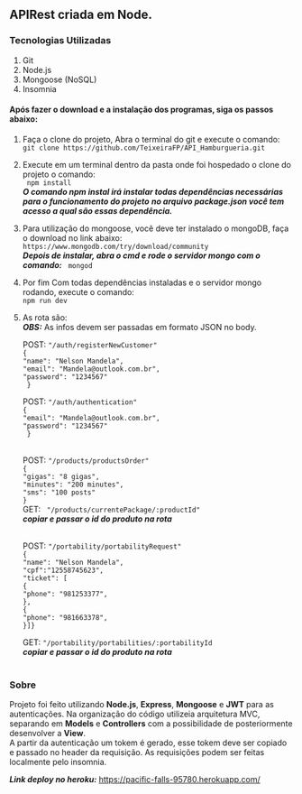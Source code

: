 ## APIRest criada em Node.

### Tecnologias Utilizadas

1. Git
2. Node.js
3. Mongoose (NoSQL)
4. Insomnia

#### Após fazer o download e a instalação dos programas, siga os passos abaixo:

1. Faça o clone do projeto, Abra o terminal do git e execute o comando: <br>
   `git clone https://github.com/TeixeiraFP/API_Hamburgueria.git `

2. Execute em um terminal dentro da pasta onde foi hospedado o clone do projeto o comando:<br>
   ` npm install`  
   **_O comando npm instal irá instalar todas dependências necessárias para o funcionamento do projeto_**
   **_no arquivo package.json você tem acesso a qual são essas dependência._**

3. Para utilização do mongoose, você deve ter instalado o mongoDB, faça o download no link abaixo:<br>
   `https://www.mongodb.com/try/download/community` <br>
   **_Depois de instalar, abra o cmd e rode o servidor mongo com o comando:_** ` mongod`

4. Por fim Com todas dependências instaladas e o servidor mongo rodando, execute o comando: <br>
   `npm run dev`

5. As rota são:<br>
   **_OBS:_** As infos devem ser passadas em formato JSON no body.<br>

   POST: `"/auth/registerNewCustomer"` <br>
   `{` <br>
   `"name": "Nelson Mandela",` <br>
   `"email": "Mandela@outlook.com.br",` <br>
   `"password": "1234567"` <br>
   ` }` <br>

   POST: `"/auth/authentication"` <br>
   `{` <br>
   `"email": "Mandela@outlook.com.br",` <br>
   `"password": "1234567"` <br>
   ` }` <br><br>

   POST: `"/products/productsOrder"` <br>
   `{ `<br>
   `"gigas": "8 gigas", `<br>
   `"minutes": "200 minutes", `<br>
   `"sms": "100 posts" `<br>
   `}` <br>
   GET: ` "/products/currentePackage/:productId"` <br>
   **_copiar e passar o id do produto na rota_** <br><br>

   POST: `"/portability/portabilityRequest"` <br>
   `{ ` <br>
   `"name": "Nelson Mandela",` <br>
   `"cpf":"12558745623", ` <br>
   `"ticket": [ ` <br>
   `{` <br>
   `"phone": "981253377",` <br>
   `},` <br>
   `{` <br>
   `"phone": "981663378",` <br>
   `}]}` <br>

   GET: `"/portability/portabilities/:portabilityId` <br>
   **_copiar e passar o id do produto na rota_** <br><br>

### Sobre

Projeto foi feito utilizando **Node.js**, **Express**, **Mongoose** e **JWT** para as autenticações. Na organização do código utilizeia arquitetura MVC, separando em **Models** e **Controllers** com a possibilidade de posteriormente desenvolver a **View**.<br>
A partir da autenticação um tokem é gerado, esse tokem deve ser copiado e passado no header da requisição. As requisições podem ser feitas localmente pelo insomnia.<br>

**_Link deploy no heroku:_** <a href="https://pacific-falls-95780.herokuapp.com/"> https://pacific-falls-95780.herokuapp.com/ </a>
